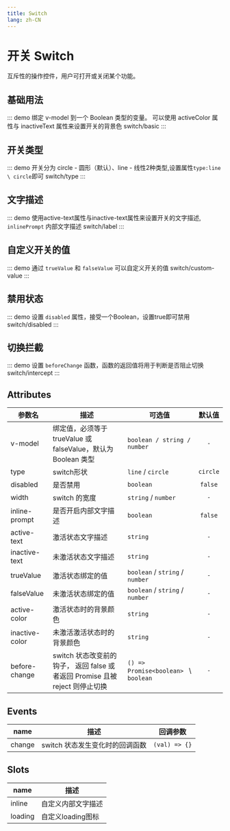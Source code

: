 ```yaml
---
title: Switch
lang: zh-CN
---
```


# 开关 Switch
互斥性的操作控件，用户可打开或关闭某个功能。

## 基础用法
::: demo 绑定 v-model 到一个 Boolean 类型的变量。 可以使用 activeColor 属性与 inactiveText 属性来设置开关的背景色
switch/basic
:::

## 开关类型
::: demo 开关分为 circle - 圆形（默认）、line - 线性2种类型,设置属性`type:line \ circle`即可
switch/type
:::

## 文字描述

::: demo 使用active-text属性与inactive-text属性来设置开关的文字描述, `inlinePrompt` 内部文字描述
switch/label
:::


## 自定义开关的值

::: demo 通过 `trueValue` 和 `falseValue` 可以自定义开关的值
switch/custom-value
:::

## 禁用状态

::: demo 设置 `disabled` 属性，接受一个Boolean，设置true即可禁用
switch/disabled
:::


## 切换拦截

::: demo 设置 `beforeChange` 函数，函数的返回值将用于判断是否阻止切换
switch/intercept
:::


## Attributes
|参数名|描述|可选值|默认值|
|---|---|---|:---:|
|v-model|绑定值，必须等于 trueValue 或 falseValue，默认为 Boolean 类型|`boolean / string / number`|`-`|
|type|switch形状|`line` / `circle`|`circle`|
|disabled|是否禁用|`boolean`|`false`|
|width|switch 的宽度|`string` / `number`|`-`|
|inline-prompt|是否开启内部文字描述|`boolean`|`false`|
|active-text|激活状态文字描述|`string`|`-`|
|inactive-text|未激活状态文字描述|`string`|`-`|
|trueValue|激活状态绑定的值|`boolean` / `string` / `number`|`-`|
|falseValue|未激活状态绑定的值|`boolean` / `string` / `number`|`-`|
|active-color|激活状态时的背景颜色|`string`|`-`|
|inactive-color|未激活激活状态时的背景颜色|`string`|`-`|
|before-change|switch 状态改变前的钩子， 返回 false 或者返回 Promise 且被 reject 则停止切换|`() => Promise<boolean> ` \ ` boolean`|`-`|

## Events
|name|描述|回调参数|
|---|---|---|
|change|switch 状态发生变化时的回调函数|`(val) => {}`|

## Slots
|name|描述|
|---|---|
|inline|自定义内部文字描述|
|loading|自定义loading图标|







